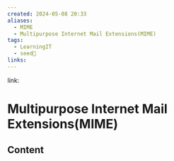 ```yaml
---
created: 2024-05-08 20:33
aliases:
  - MIME
  - Multipurpose Internet Mail Extensions(MIME)
tags:
  - LearningIT
  - seed🌱
links:
---
```


link:

# Multipurpose Internet Mail Extensions(MIME)

## Content


